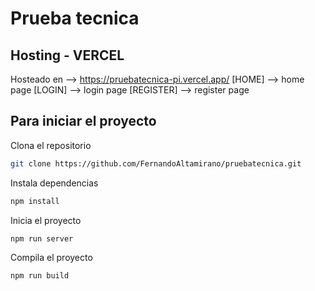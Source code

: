 # Prueba tecnica
## Hosting - VERCEL
Hosteado en --> https://pruebatecnica-pi.vercel.app/
 [HOME] --> home page
 [LOGIN] --> login page
 [REGISTER] --> register page

## Para iniciar el proyecto

Clona el repositorio 
```sh
git clone https://github.com/FernandoAltamirano/pruebatecnica.git
```
Instala dependencias
```sh
npm install
```
Inicia el proyecto
```sh
npm run server
```
Compila el proyecto
```sh
npm run build
```
